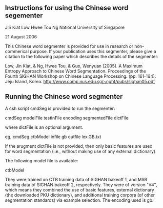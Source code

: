 Instructions for using the Chinese word segementer
--------------------------------------------------

Jin Kiat Low
Hwee Tou Ng
National University of Singapore

21 August 2006


This Chinese word segmenter is provided for use in research or
non-commerical purpose. If your publication uses this segmenter,
please give a citation to the following paper which describes the
details of the segmenter:

Low, Jin Kiat, & Ng, Hwee Tou, & Guo, Wenyuan (2005). A Maximum
Entropy Approach to Chinese Word Segmentation. Proceedings of the
Fourth SIGHAN Workshop on Chinese Language Processing.
(pp. 161-164). Jeju Island, Korea.
http://www.comp.nus.edu.sg/~nght/pubs/sighan05.pdf



Running the Chinese word segmenter
----------------------------------

A csh script cmdSeg is provided to run the segmenter:

cmdSeg modelFile testinFile encoding segmentedFile dictFile

where dictFile is an optional argument.

eg, cmdSeg ctbModel infile gb outfile lex.GB.txt

If the arugment dictFile is not provided, then only basic features are
used for word segmentation (i.e., without making use of any external
dictionary).

The following model file is available:

ctbModel 

They were trained on CTB training data of SIGHAN bakeoff 1, and MSR
training data of SIGHAN bakeoff 2, respectively.  They were of version
"V4", which means they combined the use of basic features, external
dictionary (the downloaded PKU dictionary), and additional training
corpora (of other segmentation standards) via example selection.  The
encoding used is gb.



